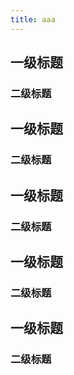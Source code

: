 ```yaml
---
title: aaa
---
```


## 一级标题
### 二级标题
## 一级标题
### 二级标题
## 一级标题
### 二级标题
## 一级标题
### 二级标题
## 一级标题
### 二级标题